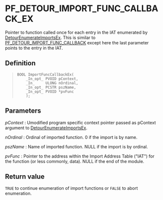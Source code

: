 PF\_DETOUR\_IMPORT\_FUNC\_CALLBACK\_EX
======================================

Pointer to function called once for each entry in the IAT enumerated by
[DetourEnumerateImportsEx](DetourEnumerateImportsEx). This is
similar to
[PF\_DETOUR\_IMPORT\_FUNC\_CALLBACK](DetourImportFuncCallback)
except here the last parameter points to the entry in the IAT.

Definition
----------

>     BOOL ImportFuncCallbackEx(
>         _In_opt_ PVOID pContext,
>         _In_     ULONG nOrdinal,
>         _In_opt_ PCSTR pszName,
>         _In_opt_ PVOID *pvFunc
>         );

Parameters
----------

*pContext*
:   Umodified program specific context pointer passed as pContext
    argument to
    [DetourEnumerateImportsEx](DetourEnumerateImportsEx).

*nOrdinal*
:   Ordinal of imported function. 0 if the import is by name.

*pszName*
:   Name of imported function. NULL if the import is by ordinal.

*pvFunc*
:   Pointer to the address within the Import Address Table ("IAT") for
    the function (or less commonly, data). NULL if the end of
    the module.

Return value
------------

`TRUE` to continue enumeration of import functions or `FALSE` to abort
enumeration.
